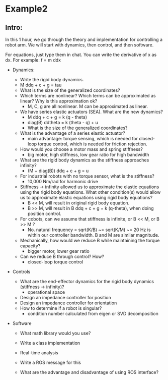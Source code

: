 # Example2

## Intro:
In this 1 hour, we go through the theory and implementation for controlling a robot arm. We will start with dynamics, then control, and then software. 

For equations, just type them in chat. You can write the derivative of x as dx. For example: f = m ddx

* Dynamics:
  * Write the rigid body dynamics.
  * M ddq + c + g = tau
  * What is the size of the generalized coordinates?
  * Which terms are nonlinear? Which terms can be approximated as linear? Why is this approximation ok? 
    * M, C, g are all nonlinear. M can be approximated as linear.
  * We have series elastic actuators (SEA). What are the new dynamics?
    * M ddq + c + g = k (q - theta)
    * diag(B) ddtheta = k (theta - q) + u
    * What is the size of the generalized coordinates?
  * What is the advantage of a series elastic actuator?
    * main advantage: torque sensing, which is needed for closed-loop torque control, which is needed for friction rejection. 
  * How would you choose a motor mass and spring stiffness?
    * big motor, high stiffness, low gear ratio for high bandwidth
  * What are the rigid body dynamics as the stiffness approaches infinity?
    * (M + diag(B)) ddq + c + g = u
  * For industrial robots with no torque sensor, what is the stiffness?
    * 10,000 Nm/rad for harmonic drive
  * Stiffness → infinity allowed us to approximate the elastic equations using the rigid body equations. What other condition(s) would allow us to approximate elastic equations using rigid body equations?
    * B << M, will result in original rigid body equation. 
    * B >> M, will result in B ddq + c + g = k (q-theta), when doing position control.
  * For cobots, can we assume that stiffness is infinite, or B << M, or B >> M ?
    * No. natural frequency = sqrt(K/B) ~= sqrt(K/M) ~= 20 Hz is within our controller bandwidth.  B and M are similar magnitude. 
  * Mechanically, how would we reduce B while maintaining the torque capacity?
    * bigger motor, lower gear ratio
  * Can we reduce B through control? How?
    * closed-loop torque control

* Controls
  * What are the end-effector dynamics for the rigid body dynamics (stiffness → infinity)?
    * operational space
  * Design an impedance controller for position
  * Design an impedance controller for orientation
  * How to determine if a robot is singular?
    * condition number calculated from eigen or SVD decomposition

* Software
  * What math library would you use?

  * Write a class implementation

  * Real-time analysis

  * Write a ROS message for this

  * What are the advantage and disadvantage of using ROS interface?
